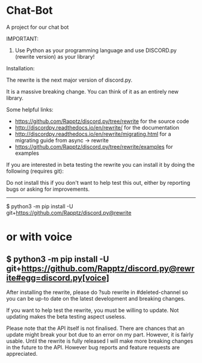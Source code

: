 # Chat-Bot
A project for our chat bot

IMPORTANT:
1. Use Python as your programming language and use DISCORD.py (rewrite version) as your library!

Installation: 

The rewrite is the next major version of discord.py.

It is a massive breaking change. You can think of it as an entirely new library.

Some helpful links:

- https://github.com/Rapptz/discord.py/tree/rewrite for the source code
- http://discordpy.readthedocs.io/en/rewrite/ for the documentation
- http://discordpy.readthedocs.io/en/rewrite/migrating.html for a migrating guide from async -> rewrite
- https://github.com/Rapptz/discord.py/tree/rewrite/examples for examples

If you are interested in beta testing the rewrite you can install it by doing the following (requires git):

Do not install this if you don't want to help test this out, either by reporting bugs or asking for improvements.

----------------------------------------------------------------------------------------------------------------------------------------------
$ python3 -m pip install -U git+https://github.com/Rapptz/discord.py@rewrite
# or with voice
$ python3 -m pip install -U git+https://github.com/Rapptz/discord.py@rewrite#egg=discord.py[voice]
---------------------------------------------------------------------------------------------------------------------------------------------

After installing the rewrite, please do ?sub rewrite in #deleted-channel so you can be up-to date on the latest development and breaking changes.

If you want to help test the rewrite, you must be willing to update. Not updating makes the beta testing aspect useless.

Please note that the API itself is not finalised. There are chances that an update might break your bot due to an error on my part. However, it is fairly usable. Until the rewrite is fully released I will make more breaking changes in the future to the API. However bug reports and feature requests are appreciated.
